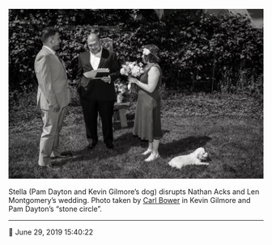 ![Pam Dayton and Kevin Gilmore’s dog, Stella, disrupts Nathan Acks and Len Montgomery’s wedding](assets/b0eb1d99b5a2d00bc50a51228b3042ec.webp)

Stella (Pam Dayton and Kevin Gilmore’s dog) disrupts Nathan Acks and Len Montgomery’s wedding. Photo taken by [Carl Bower](http://carlbowerphotos.com/) in Kevin Gilmore and Pam Dayton’s “stone circle”.

- - - -

📅 June 29, 2019 15:40:22
